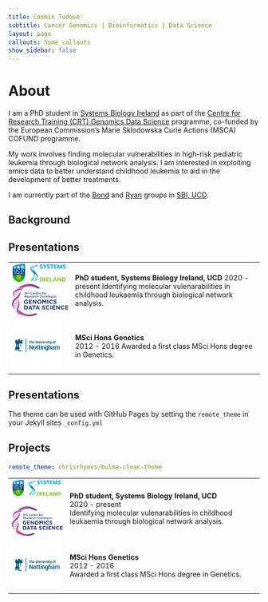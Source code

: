 ```yaml
---
title: Cosmin Tudose
subtitle: Cancer Genomics | Bioinformatics | Data Science
layout: page
callouts: home_callouts
show_sidebar: false
---
```


# About
I am a PhD student in [Systems Biology Ireland](https://www.ucd.ie/sbi/) as part of the [Centre for Research Training (CRT) Genomics Data Science](https://genomicsdatascience.ie/) programme, co-funded by the European Commission’s Marie Sklodowska Curie Actions (MSCA) COFUND programme. 

My work involves finding molecular vulnerabilities in high-risk pediatric leukemia through biological network analysis. I am interested in exploiting omics data to better understand childhood leukemia to aid in the development of better treatments. 

I am currently part of the [Bond](https://www.ucd.ie/sbi/team/groups/bondgroup/) and [Ryan](https://www.ucd.ie/sbi/team/groups/ryangroup/) groups in [SBI, UCD](https://www.ucd.ie/sbi/).


<!---[![Gem Version](https://badge.fury.io/rb/bulma-clean-theme.svg)](https://badge.fury.io/rb/bulma-clean-theme)
![Gem](https://img.shields.io/gem/dt/bulm[
](https://www.ucd.ie/sbi/team/groups/bondgroup/)a-clean-theme.svg)
![GitHub Repo stars](https://img.shields.io/github/stars/chrisrhymes/bulma-clean-theme?style=social)--->


<div class="row" id="background" markdown="1">
  <div class="col-lg-12 col-md-12 col-sm-12">
    <h2><i class="fa fa-graduation-cap"></i> Background</h2>
      <table class="table table-hover">
            <tbody>
            <tr>
              <td><img src="./logos/sbi.png" alt="SGC" width="200">    
              <img src="./logos/crt.png" alt="NDM" width="200">  
</td>
              <td><b>PhD student, Systems Biology Ireland, UCD </b>  2020 - present  Identifying molecular vulenarabilities in childhood leukaemia through biological network analysis.</td>
            <tr>
              <td><img src="./logos/uon.png" alt="pic" width="100"> 
</td>
              <td><b>MSci Hons Genetics </b> <br>2012 - 2016  Awarded a first class MSci Hons degree in Genetics. </td>
              </tr>
    
<div class="row" id="presentations" markdown="1">
  <div class="col-lg-12 col-md-12 col-sm-12">
    <h2><i class="fa fa-graduation-cap"></i> Presentations</h2>
      <table class="table table-hover">
            <tbody>
            <tr>
              <td><img src="./logos/sbi.png" alt="SGC" width="200"><br><br>
              <img src="./logos/crt.png" alt="NDM" width="200"><br>
</td>
              <td><b>PhD student, Systems Biology Ireland, UCD </b> <br>2020 - present <br>Identifying molecular vulenarabilities in childhood leukaemia through biological network analysis.</td>
            <tr>
              <td><img src="./logos/uon.png" alt="pic" width="100"><br>
</td>
              <td><b>MSci Hons Genetics </b> <br>2012 - 2016 <br> Awarded a first class MSci Hons degree in Genetics. </td>
              </tr>

## Presentations

The theme can be used with GitHub Pages by setting the `remote_theme` in your Jekyll sites `_config.yml`


## Projects
```yml
remote_theme: chrisrhymes/bulma-clean-theme
```

<!---## Documentation

For full instructions, please see the [Documentation](/bulma-clean-theme/docs/)

## Page Layouts

This demo site showcases the available page layout options. 

* Sidebar
* Menubar
* Tabs
* Footer
* Hero
* Contents
* Landing Page With Callouts
* Sponsors Page
* Image Gallery
* Recipe Page
* Blog
* Post--->

